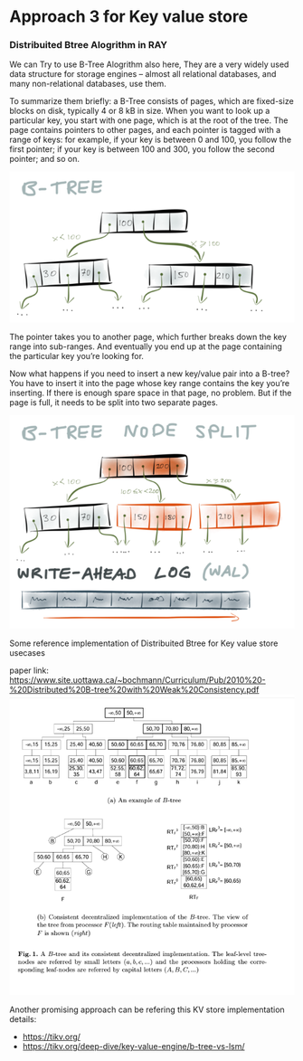 # Approach 3 for Key value store


### Distribuited Btree Alogrithm in RAY

We can Try to use B-Tree Alogrithm also here, They are a very widely used data structure for storage engines – almost all relational databases, and many non-relational databases, use them.

To summarize them briefly: a B-Tree consists of pages, which are fixed-size blocks on disk, typically 4 or 8 kB in size. When you want to look up a particular key, you start with one page, which is at the root of the tree. The page contains pointers to other pages, and each pointer is tagged with a range of keys: for example, if your key is between 0 and 100, you follow the first pointer; if your key is between 100 and 300, you follow the second pointer; and so on.

![imgs/btree.png](imgs/btree.png)

The pointer takes you to another page, which further breaks down the key range into sub-ranges. And eventually you end up at the page containing the particular key you’re looking for.

Now what happens if you need to insert a new key/value pair into a B-tree? You have to insert it into the page whose key range contains the key you’re inserting. If there is enough spare space in that page, no problem. But if the page is full, it needs to be split into two separate pages.


![imgs/btree-wal.png](imgs/btree-wal.png)


Some reference implementation of Distribuited Btree for Key value store usecases

paper link: https://www.site.uottawa.ca/~bochmann/Curriculum/Pub/2010%20-%20Distributed%20B-tree%20with%20Weak%20Consistency.pdf
![](imgs/distribuited-btree.png)

Another promising approach can be refering this KV store implementation details:
- https://tikv.org/
- https://tikv.org/deep-dive/key-value-engine/b-tree-vs-lsm/
